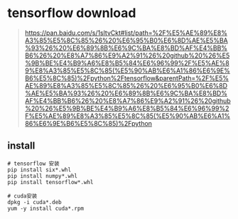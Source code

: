 # tensorflow download
> https://pan.baidu.com/s/1sltvCkt#list/path=%2F%E5%AE%89%E8%A3%85%E5%8C%85%26%20%E6%95%B0%E6%8D%AE%E5%BA%93%26%20%E6%89%8B%E6%9C%BA%E8%BD%AF%E4%BB%B6%26%20%E8%A7%86%E9%A2%91%26%20github%20%26%E5%9B%BE%E4%B9%A6%E8%B5%84%E6%96%99%2F%E5%AE%89%E8%A3%85%E5%8C%85(%E5%90%AB%E6%A1%86%E6%9E%B6%E5%8C%85)%2Fpython%2Ftensorflow&parentPath=%2F%E5%AE%89%E8%A3%85%E5%8C%85%26%20%E6%95%B0%E6%8D%AE%E5%BA%93%26%20%E6%89%8B%E6%9C%BA%E8%BD%AF%E4%BB%B6%26%20%E8%A7%86%E9%A2%91%26%20github%20%26%E5%9B%BE%E4%B9%A6%E8%B5%84%E6%96%99%2F%E5%AE%89%E8%A3%85%E5%8C%85(%E5%90%AB%E6%A1%86%E6%9E%B6%E5%8C%85)%2Fpython

## install
```
# tensorflow 安装
pip install six*.whl
pip install numpy*.whl
pip install tensorflow*.whl

# cuda安装
dpkg -i cuda*.deb
yum -y install cuda*.rpm
```
